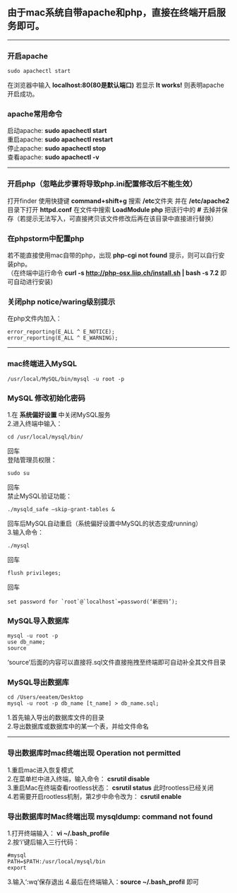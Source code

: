 ## 由于mac系统自带apache和php，直接在终端开启服务即可。
***
### 开启apache
```
sudo apachectl start 
```
在浏览器中输入 **localhost:80(80是默认端口)** 若显示 **It works!** 则表明apache开启成功。<br >
### apache常用命令
启动apache: **sudo apachectl start** <br >
重启apache: **sudo apachectl restart** <br >
停止apache: **sudo apachectl stop** <br >
查看apache: **sudo apachectl -v** <br >
***
### 开启php（忽略此步骤将导致php.ini配置修改后不能生效）
打开finder 使用快捷键 **command+shift+g** 搜索 **/etc**文件夹 并在 **/etc/apache2** 目录下打开 **httpd.conf** 在文件中搜索 **LoadModule php** 把该行中的 **#** 去掉并保存（若提示无法写入，可直接拷贝该文件修改后再在该目录中直接进行替换）
### 在phpstorm中配置php
若不能直接使用mac自带的php，出现 **php-cgi not found** 提示，则可以自行安装php。<br >
（在终端中运行命令 **curl -s http://php-osx.liip.ch/install.sh | bash -s 7.2** 即可自动进行安装)
### 关闭php notice/waring级别提示
在php文件内加入：
```
error_reporting(E_ALL ^ E_NOTICE);
error_reporting(E_ALL ^ E_WARNING);
```
***
### mac终端进入MySQL
```
/usr/local/MySQL/bin/mysql -u root -p
```
### MySQL 修改初始化密码
1.在 **系统偏好设置** 中关闭MySQL服务<br >
2.进入终端中输入：
``` 
cd /usr/local/mysql/bin/ 
```
回车 <br >
登陆管理员权限：
```
sudo su
```
回车 <br >
禁止MySQL验证功能：
```
./mysqld_safe —skip-grant-tables &
```
回车后MySQL自动重启（系统偏好设置中MySQL的状态变成running）<br >
3.输入命令：
```
./mysql
```
回车
```
flush privileges;
```
回车
```
set password for `root`@`localhost`=password(‘新密码’);
```
### MySQL导入数据库
```
mysql -u root -p
use db_name;
source
```
‘source’后面的内容可以直接将.sql文件直接拖拽至终端即可自动补全其文件目录
### MySQL导出数据库
```
cd /Users/eeatem/Desktop
mysql -u root -p db_name [t_name] > db_name.sql;
```
1.首先输入导出的数据库文件的目录 <br>
2.导出数据库或数据库中的某一个表，并给文件命名
***
### 导出数据库时mac终端出现 **Operation not permitted**
1.重启mac进入恢复模式 <br>
2.在菜单栏中进入终端，输入命令： **csrutil disable** <br>
3.重启Mac在终端查看rootless状态： **csrutil status** 此时rootless已经关闭 <br>
4.若需要开启rootless机制，第2步中命令改为： **csrutil enable**
### 导出数据库时Mac终端出现 **mysqldump: command not found**
1.打开终端输入： **vi ~/.bash_profile** <br>
2.按‘i’键后输入三行代码：
```
#mysql
PATH=$PATH:/usr/local/mysql/bin 
export
```
3.输入‘:wq’保存退出
4.最后在终端输入：**source ~/.bash_profil** 即可
